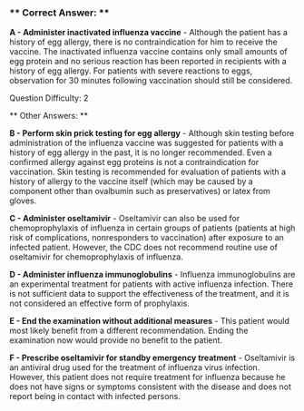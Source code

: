 ### ** Correct Answer: **

**A - Administer inactivated influenza vaccine** - Although the patient has a history of egg allergy, there is no contraindication for him to receive the vaccine. The inactivated influenza vaccine contains only small amounts of egg protein and no serious reaction has been reported in recipients with a history of egg allergy. For patients with severe reactions to eggs, observation for 30 minutes following vaccination should still be considered.

Question Difficulty: 2

** Other Answers: **

**B - Perform skin prick testing for egg allergy** - Although skin testing before administration of the influenza vaccine was suggested for patients with a history of egg allergy in the past, it is no longer recommended. Even a confirmed allergy against egg proteins is not a contraindication for vaccination. Skin testing is recommended for evaluation of patients with a history of allergy to the vaccine itself (which may be caused by a component other than ovalbumin such as preservatives) or latex from gloves.

**C - Administer oseltamivir** - Oseltamivir can also be used for chemoprophylaxis of influenza in certain groups of patients (patients at high risk of complications, nonresponders to vaccination) after exposure to an infected patient. However, the CDC does not recommend routine use of oseltamivir for chemoprophylaxis of influenza.

**D - Administer influenza immunoglobulins** - Influenza immunoglobulins are an experimental treatment for patients with active influenza infection. There is not sufficient data to support the effectiveness of the treatment, and it is not considered an effective form of prophylaxis.

**E - End the examination without additional measures** - This patient would most likely benefit from a different recommendation. Ending the examination now would provide no benefit to the patient.

**F - Prescribe oseltamivir for standby emergency treatment** - Oseltamivir is an antiviral drug used for the treatment of influenza virus infection. However, this patient does not require treatment for influenza because he does not have signs or symptoms consistent with the disease and does not report being in contact with infected persons.

